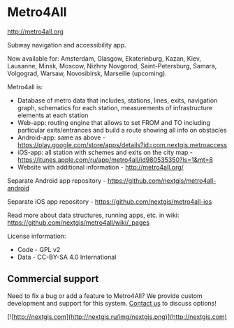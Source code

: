 Metro4All
===========

http://metro4all.org

Subway navigation and accessibility app.

Now available for: Amsterdam, Glasgow, Ekaterinburg, Kazan, Kiev, Lausanne, Minsk, Moscow, Nizhny Novgorod, Saint-Petersburg, Samara, Volgograd, Warsaw, Novosibirsk, Marseille (upcoming).

Metro4all is:

* Database of metro data that includes, stations, lines, exits, navigation graph, schematics for each station, measurements of infrastructure elements at each station
* Web-app: routing engine that allows to set FROM and TO including particular exits/entrances and build a route showing all info on obstacles 
* Android-app: same as above - https://play.google.com/store/apps/details?id=com.nextgis.metroaccess
* iOS-app: all station with schemes and exits on the city map - https://itunes.apple.com/ru/app/metro4all/id980535350?ls=1&mt=8
* Website with additional information - http://metro4all.org/

Separate Android app repository - https://github.com/nextgis/metro4all-android

Separate iOS app repository - https://github.com/nextgis/metro4all-ios

Read more about data structures, running apps, etc. in wiki: https://github.com/nextgis/metro4all/wiki/_pages


License information:

* Code - GPL v2
* Data - CC-BY-SA 4.0 International

Commercial support
----------
Need to fix a bug or add a feature to Metro4All? We provide custom development and support for this system. [Contact us](http://nextgis.ru/en/contact/) to discuss options!

[![http://nextgis.com](http://nextgis.ru/img/nextgis.png)](http://nextgis.com)
